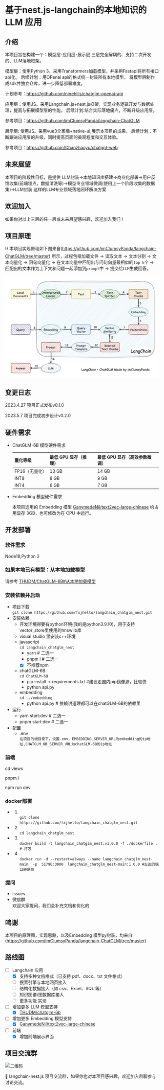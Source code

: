 # 基于nest.js-langchain的本地知识的 LLM 应用

## 介绍

本项目旨在构建一个：模型层-应用层-展示层 三层完全解耦的、支持二次开发的、LLM落地框架。

模型层：使用Python 3。采用Transformers加载模型，并采用Fastapi将所有接口api化。
后续计划：用OPenai api的格式统一封装所有本地模型。
         将模型层制作成sdk并独立仓库，进一步降低部署难度。
         
计划参考：https://github.com/ninehills/chatglm-openai-api

应用层：使用JS。采用Langchain.js+nest.js框架，实现业务逻辑开发与数据处理，提高与拓展模型层的性能。
后续计划:结合实际落地痛点，不断升级应用层。

参考项目：https://github.com/imClumsyPanda/langchain-ChatGLM

展示层: 使用JS。采用vue3全家桶+native-ui,展示本项目的成果。
后续计划：不断跟进应用层的升级，同时提高页面的美观程度和交互体验。

参考项目：https://github.com/Chanzhaoyu/chatgpt-web

## 未来展望
本项目的阶段性目标，是提供 LLM封装->本地知识库搭建->商业化部署->用户反馈收集(前端埋点，数据清洗等)->模型专业领域微调(使用上一个阶段收集的数据集)->LLM封装
这样的LLM专业领域落地闭环解决方案

## 欢迎加入
如果你对以上三层的任一层或未来展望感兴趣，欢迎加入我们！


## 项目原理

⛓️ 本项目实现原理如下图来自(https://github.com/imClumsyPanda/langchain-ChatGLM/tree/master) 所示，过程包括加载文件 -> 读取文本 -> 文本分割 -> 文本向量化 -> 问句向量化 -> 在文本向量中匹配出与问句向量最相似的`top k`个 -> 匹配出的文本作为上下文和问题一起添加到`prompt`中 -> 提交给`LLM`生成回答。

![实现原理图](img/langchain+chatglm.png)

## 变更日志

2023.4.27 项目正式发布v0.1.0

2023.5.7 项目完成初步设计v0.2.0

## 硬件需求

- ChatGLM-6B 模型硬件需求
  
    | **量化等级**   | **最低 GPU 显存**（推理） | **最低 GPU 显存**（高效参数微调） |
    | -------------- | ------------------------- | --------------------------------- |
    | FP16（无量化） | 13 GB                     | 14 GB                             |
    | INT8           | 8 GB                     | 9 GB                             |
    | INT4           | 6 GB                      | 7 GB                              |

- Embedding 模型硬件需求

    本项目选用的 Embedding 模型 [GanymedeNil/text2vec-large-chinese](https://huggingface.co/GanymedeNil/text2vec-large-chinese/tree/main) 约占用显存 3GB，也可修改为在 CPU 中运行。


## 开发部署

### 软件需求

Node18,Python 3

### 如果本地已有模型：从本地加载模型

请参考 [THUDM/ChatGLM-6B#从本地加载模型](https://github.com/THUDM/ChatGLM-6B#从本地加载模型)

### 安装依赖并启动
- 项目下载\
  ```git clone https://github.com/fxjhello/langchain_chatglm_nest.git```
- 安装依赖
  - 开发环境得要有python环境(我的是python3.9.10)，用于支持vector_store里使用的hnswlib库
  - visual studio 里安装c++环境
  - javascript\
    `cd langchain_chatglm_nest`
    - yarn # 二选一
    - pnpm i # 二选一
    - [x] 不推荐npm
  - chatGLM-6B\
    `cd ChatGLM-6B`
    - pip install -r requirements.txt #建议走国内pip镜像源，比较快
    - python api.py
  - embedding\
    `cd ../embedding`
    - python api.py # 依赖讲道理都可以在chatGLM-6B的依赖里
- 运行
  - yarn start:dev # 二选一
  - pnpm start:dev # 二选一
- 配置
  - .env\
    `在项目的根目录下，设置.env，EMBEDDING_SERVER_URL为embedding的ip地址,CHATGLM_6B_SERVER_URL为chatGLM-6B的ip地址`

### 前端
cd views

pnpm i

npm run dev

### docker部署
- 1. \
  ```git clone https://github.com/fxjhello/langchain_chatglm_nest.git```
- 2. \
  ```cd langchain_chatglm_nest```
- 3. \
  ```docker build -t langchain_chatglm_nest:v1.0.0 -f ./dockerfile . # 打包```
- 4. \
  ```docker run -d --restart=always --name langchain_chatglm_nest-main  -p  51798:3000  langchain_chatglm_nest-main:1.0.0 #左边的端口随便取```
### 提问
- issues
- 微信群\
  欢迎大家提问，我们会补充文档和优化的
## 鸣谢
本项目的原理图，实现思路，以及Embedding 模型py封装，均来自(https://github.com/imClumsyPanda/langchain-ChatGLM/tree/master)

## 路线图

- [ ] Langchain 应用
  - [x] 支持多种文档格式（已支持 pdf、docx、txt 文件格式）
  - [ ] 搜索引擎与本地网页接入
  - [ ] 结构化数据接入（如 csv、Excel、SQL 等）
  - [ ] 知识图谱/图数据库接入
  - [ ] 更多功能 实现
- [ ] 增加更多 LLM 模型支持
  - [x] [THUDM/chatglm-6b](https://huggingface.co/THUDM/chatglm-6b)
- [ ] 增加更多 Embedding 模型支持
  - [x] [GanymedeNil/text2vec-large-chinese](https://huggingface.co/GanymedeNil/text2vec-large-chinese)
- [ ] 前端
  - [x] 增加前端展示界面

## 项目交流群
![二维码](img/qr_code_8.png)

🎉 langchain-nest.js 项目交流群，如果你也对本项目感兴趣，欢迎加入群聊参与讨论交流。
